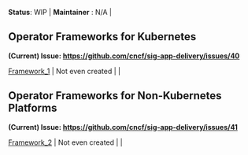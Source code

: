 **Status**: WIP | **Maintainer** : N/A | 

## Operator Frameworks for Kubernetes
**(Current) Issue: https://github.com/cncf/sig-app-delivery/issues/40**

[Framework_1](051_Framework_1.md) | Not even created | |

## Operator Frameworks for Non-Kubernetes Platforms
**(Current) Issue: https://github.com/cncf/sig-app-delivery/issues/41**

[Framework_2](052_Framework_2.md) | Not even created | |